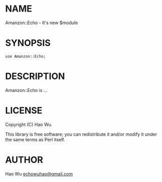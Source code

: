 # NAME

Amanzon::Echo - It's new $module

# SYNOPSIS

    use Amanzon::Echo;

# DESCRIPTION

Amanzon::Echo is ...

# LICENSE

Copyright (C) Hao Wu.

This library is free software; you can redistribute it and/or modify
it under the same terms as Perl itself.

# AUTHOR

Hao Wu <echowuhao@gmail.com>

